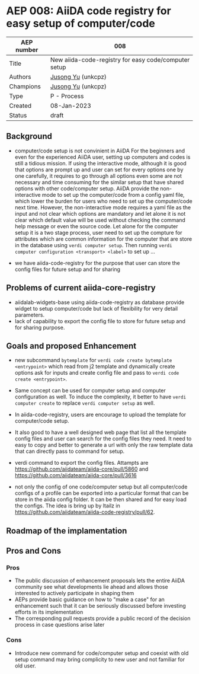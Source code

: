 # AEP 008: AiiDA code registry for easy setup of computer/code

| AEP number | 008                                                          |
|------------|--------------------------------------------------------------|
| Title      | New aiida-code-registry for easy code/computer setup                  |
| Authors    | [Jusong Yu](mailto:jusong.yu@psi.ch) (unkcpz) |
| Champions  | [Jusong Yu](mailto:jusong.yu@psi.ch) (unkcpz) |
| Type       | P - Process                                                  |
| Created    | 08-Jan-2023                                                  |
| Status     | draft                                                  |

## Background 

- computer/code setup is not convinient in AiiDA
For the beginners and even for the experienced AiiDA user, setting up computers and codes is still a tidious mission.
If using the interactive mode, although it is good that options are prompt up and user can set for every options one by one carefully, it requires to go through all options even some are not necessary and time consuming for the similar setup that have shared options with other code/computer setup.
AiiDA provide the non-interactive mode to set up the computer/code from a config yaml file, which lower the burden for users who need to set up the computer/code next time. 
However, the non-interactive mode requires a yaml file as the input and not clear which options are mandatory and let alone it is not clear which default value will be used without checking the command help message or even the source code.
Let alone for the computer setup it is a two stage process, user need to set up the compture for attributes which are common information for the computer that are store in the database using `verdi computer setup`. 
Then running `verdi computer configuration <transport> <label>` to set up ...

- we have aiida-code-registry for the purpose that user can store the config files for future setup and for sharing

## Problems of current aiida-core-registry

- aiidalab-widgets-base using aiida-code-registry as database provide widget to setup computer/code but lack of flexibility for very detail parameters.
- lack of capability to export the config file to store for future setup and for sharing purpose.

## Goals and proposed Enhancement

- new subcommand `bytemplate` for `verdi code create bytemplate <entrypoint>` which read from j2 template and dynamically create options ask for inputs and create config file and pass to `verdi code create <entrypoint>`.
- Same concept can be used for computer setup and computer configuration as well. To induce the complexity, it better to have `verdi computer create` to replace `verdi computer setup` as well.

- In aiida-code-registry, users are encourage to upload the template for computer/code setup. 
- It also good to have a well designed web page that list all the template config files and user can search for the config files they need. It need to easy to copy and better to generate a url with only the raw template data that can directly pass to command for setup.

- verdi command to export the config files. Attampts are https://github.com/aiidateam/aiida-core/pull/5860 and https://github.com/aiidateam/aiida-core/pull/3616
- not only the config of one code/computer setup but all computer/code configs of a profile can be exported into a particular format that can be store in the aiida config folder. It can be then shared and for easy load the configs. The idea is bring up by ltailz in https://github.com/aiidateam/aiida-code-registry/pull/62.

## Roadmap of the implamentation



## Pros and Cons 

### Pros
* The public discussion of enhancement proposals lets the entire AiiDA community see what developments lie ahead
  and allows those interested to actively participate in shaping them
* AEPs provide basic guidance on how to "make a case" for an enhancement such that it can be seriously discussed
  before investing efforts in its implementation
* The corresponding pull requests provide a public record of the decision process in case questions arise later

### Cons
* Introduce new command for code/computer setup and coexist with old setup command may bring complicity to new user and not familiar for old user.
